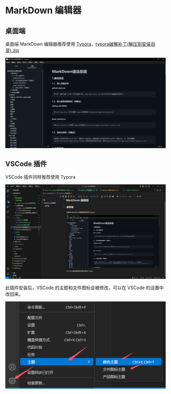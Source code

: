 # MarkDown 编辑器

## 桌面端

桌面端 MarkDown 编辑器推荐使用 [Typora](https://typora.io/)，[typora破解补丁(解压到安装目录).zip](typora破解补丁(解压到安装目录).zip)

![1736841534285](image/MarkDown编辑器/1736841534285.png)

## VSCode 插件

VSCode 插件同样推荐使用 Typora 

![1736841880145](image/MarkDown编辑器/1736841880145.png)

此插件安装后，VSCode 的主题和文件图标会被修改，可以在 VSCode 的设置中改回来。

![1737522330113](image/MarkDown编辑器/1737522330113.png)
